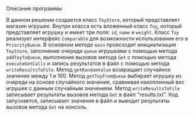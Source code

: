 Описание программы


В данном решении создается класс `ToyStore`, который представляет магазин игрушек. Внутри класса есть вложенный класс `Toy`, который представляет игрушку и имеет три поля: `id`, `name` и `weight`. Класс `Toy` реализует интерфейс `Comparable` для возможности использования его в `PriorityQueue`.
В основном методе `main` происходит инициализация `ToyStore`, заполнение очереди `queue` игрушками с помощью метода `addToyToQueue`, выполнение вызовов метода `Get` с помощью метода `executeGetCalls` и запись результатов в файл с помощью метода `writeResultsToFile`.
Метод `getRandomValue` возвращает случайное значение между 1 и 100. Метод `getToyFromQueue` выбирает игрушку из очереди на основе случайного значения, сравнивая накопленный вес игрушек с данным случайным значением. Метод `writeResultsToFile` записывает результаты вызовов метода `Get` в файл "results.txt".
Код запускается, записывает значения в файл и выводит результаты вызовов метода `Get` на консоль.
